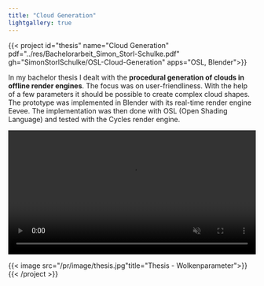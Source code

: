 ```yaml
---
title: "Cloud Generation"
lightgallery: true
---
```


{{< project id="thesis" name="Cloud Generation" pdf="../res/Bachelorarbeit_Simon_Storl-Schulke.pdf" gh="SimonStorlSchulke/OSL-Cloud-Generation" apps="OSL, Blender">}}

In my bachelor thesis I dealt with the **procedural generation of clouds in offline render engines**. The focus was on user-friendliness. With the help of a few parameters it should be possible to create complex cloud shapes. The prototype was implemented in Blender with its real-time render engine Eevee. The implementation was then done with OSL (Open Shading Language) and tested with the Cycles render engine.

<video width="100%" autoplay muted loop controls>
  <source src="/pr/res/thesis_example.mp4" type="video/mp4">
</video> 

{{< image src="/pr/image/thesis.jpg"title="Thesis - Wolkenparameter">}}
{{< /project >}}